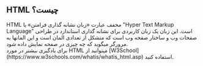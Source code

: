 ## HTML چیست؟

<p>
HTML مخفف عبارت «زبان نشانه گذاری فرامتن» یا "Hyper Text Markup Language" است. این زبان یک زبان کاربردی برای نشانه گذاری استاندارد در طراحی صفحات وب و ساختار صفحه وب است که متشکل از تعدادی المان است و این المانها به مرورگر میگوید که چه چیزی در صفحه نمایش داده شود.<br>
برای یادگیری بیشتر در مورد HTML میتوانید از [W3School](https://www.w3schools.com/whatis/whatis_html.asp) استفاده کنید.
</p>
